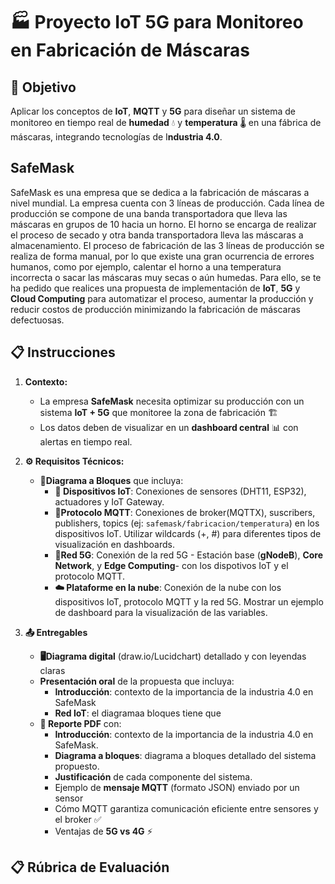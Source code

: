 # 🏭 Proyecto IoT 5G para Monitoreo en Fabricación de Máscaras

## 🎯 Objetivo
Aplicar los conceptos de **IoT**, **MQTT** y **5G** para diseñar un sistema de monitoreo en tiempo real de **humedad** 💧 y **temperatura** 🌡️ en una fábrica de máscaras, integrando tecnologías de I**ndustria 4.0**.

## SafeMask
SafeMask es una empresa que se dedica a la fabricación de máscaras a nivel mundial. La empresa cuenta con 3 líneas de producción. Cada línea de producción se compone de una banda transportadora que lleva las máscaras en grupos de 10 hacia un horno. El horno se encarga de realizar el proceso de secado y otra banda transportadora lleva las máscaras a almacenamiento. El proceso de fabricación de las 3 líneas de producción se realiza de forma manual, por lo que existe una gran ocurrencia de errores humanos, como por ejemplo, calentar el horno a una temperatura incorrecta o sacar las máscaras muy secas o aún humedas. Para ello, se te ha pedido que realices una propuesta de implementación de **IoT**, **5G** y **Cloud Computing** para automatizar el proceso, aumentar la producción y reducir costos de producción minimizando la fabricación de máscaras defectuosas.

## 📋 Instrucciones
1. **Contexto:**
   * La empresa **SafeMask** necesita optimizar su producción con un sistema **IoT + 5G** que monitoree la zona de fabricación 🏗️
   * Los datos deben de visualizar en un **dashboard central** 📊 con alertas en tiempo real.
2. **⚙️ Requisitos Técnicos:**
     * **🔷Diagrama a Bloques** que incluya:
         - **📡 Dispositivos IoT**: Conexiones de sensores (DHT11, ESP32), actuadores y IoT Gateway.
         - **📶Protocolo MQTT**: Conexiones de broker(MQTTX), suscribers, publishers, topics (ej: `safemask/fabricacion/temperatura`) en los dispositivos IoT. Utilizar wildcards (+, #) para diferentes tipos de visualización en dashboards.
         - **📡Red 5G**: Conexión de la red 5G - Estación base (**gNodeB**), **Core Network**, y **Edge Computing**- con los dispotivos IoT y el protocolo MQTT.
         - **☁️ Plataforme en la nube**: Conexión de la nube con los dispositivos IoT, protocolo MQTT y la red 5G. Mostrar un ejemplo de dashboard para la visualización de las variables.
      
3. **📤 Entregables**
     * **🖥️Diagrama digital** (draw.io/Lucidchart) detallado y con leyendas claras
     * **Presentación oral** de la propuesta que incluya:
         - **Introducción**: contexto de la importancia de la industria 4.0 en SafeMask
         - **Red IoT**: el diagramaa bloques tiene que
     * **📄 Reporte PDF** con:
         - **Introducción**: contexto de la importancia de la industria 4.0 en SafeMask.
         - **Diagrama a bloques**: diagrama a bloques detallado del sistema propuesto.
         - **Justificación** de cada componente del sistema.
         - Ejemplo de **mensaje MQTT** (formato JSON) enviado por un sensor
         - Cómo MQTT garantiza comunicación eficiente entre sensores y el broker ✅
         - Ventajas de **5G vs 4G** ⚡
      
## 📋 Rúbrica de Evaluación

       


